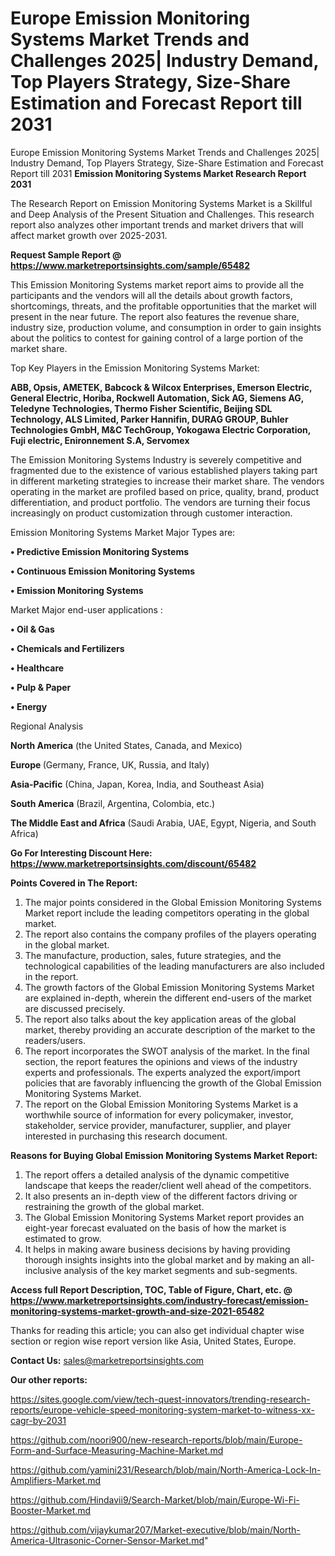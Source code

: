 # Europe Emission Monitoring Systems Market Trends and Challenges 2025| Industry Demand, Top Players Strategy, Size-Share Estimation and Forecast Report till 2031
Europe Emission Monitoring Systems Market Trends and Challenges 2025| Industry Demand, Top Players Strategy, Size-Share Estimation and Forecast Report till 2031
<strong>Emission Monitoring Systems Market Research Report 2031</strong>

The Research Report on Emission Monitoring Systems Market is a Skillful and Deep Analysis of the Present Situation and Challenges. This research report also analyzes other important trends and market drivers that will affect market growth over 2025-2031.

<strong>Request Sample Report @ <a href=https://www.marketreportsinsights.com/sample/65482>https://www.marketreportsinsights.com/sample/65482</a></strong>

This Emission Monitoring Systems market report aims to provide all the participants and the vendors will all the details about growth factors, shortcomings, threats, and the profitable opportunities that the market will present in the near future. The report also features the revenue share, industry size, production volume, and consumption in order to gain insights about the politics to contest for gaining control of a large portion of the market share.

Top Key Players in the Emission Monitoring Systems Market:

<strong>ABB, Opsis, AMETEK, Babcock & Wilcox Enterprises, Emerson Electric, General Electric, Horiba, Rockwell Automation, Sick AG, Siemens AG, Teledyne Technologies, Thermo Fisher Scientific, Beijing SDL Technology, ALS Limited, Parker Hannifin, DURAG GROUP, Buhler Technologies GmbH, M&C TechGroup, Yokogawa Electric Corporation, Fuji electric, Enironnement S.A, Servomex</strong>

The Emission Monitoring Systems Industry is severely competitive and fragmented due to the existence of various established players taking part in different marketing strategies to increase their market share. The vendors operating in the market are profiled based on price, quality, brand, product differentiation, and product portfolio. The vendors are turning their focus increasingly on product customization through customer interaction.

Emission Monitoring Systems Market Major Types are:

<strong>• Predictive Emission Monitoring Systems

• Continuous Emission Monitoring Systems

• Emission Monitoring Systems</strong>

Market Major end-user applications :

<strong>• Oil & Gas

• Chemicals and Fertilizers

• Healthcare

• Pulp & Paper

• Energy</strong>

Regional Analysis

</u><strong><b>North America</b></strong> (the United States, Canada, and Mexico)

<strong><b>Europe </b></strong>(Germany, France, UK, Russia, and Italy)

<strong><b>Asia-Pacific</b></strong> (China, Japan, Korea, India, and Southeast Asia)

<strong><b>South America</b></strong> (Brazil, Argentina, Colombia, etc.)

<strong><b>The Middle East and Africa</b></strong> (Saudi Arabia, UAE, Egypt, Nigeria, and South Africa)

<strong>Go For Interesting Discount Here: <a href=https://www.marketreportsinsights.com/discount/65482>https://www.marketreportsinsights.com/discount/65482</a></strong>

<strong>Points Covered in The Report:</strong>
<ol>
  <li>The major points considered in the Global Emission Monitoring Systems Market report include the leading competitors operating in the global market.</li>
  <li>The report also contains the company profiles of the players operating in the global market.</li>
  <li>The manufacture, production, sales, future strategies, and the technological capabilities of the leading manufacturers are also included in the report.</li>
  <li>The growth factors of the Global Emission Monitoring Systems Market are explained in-depth, wherein the different end-users of the market are discussed precisely.</li>
  <li>The report also talks about the key application areas of the global market, thereby providing an accurate description of the market to the readers/users.</li>
  <li>The report incorporates the SWOT analysis of the market. In the final section, the report features the opinions and views of the industry experts and professionals. The experts analyzed the export/import policies that are favorably influencing the growth of the Global Emission Monitoring Systems Market.</li>
  <li>The report on the Global Emission Monitoring Systems Market is a worthwhile source of information for every policymaker, investor, stakeholder, service provider, manufacturer, supplier, and player interested in purchasing this research document.</li>
</ol>
<strong>Reasons for Buying Global Emission Monitoring Systems Market Report:</strong>

<ol>
  <li>The report offers a detailed analysis of the dynamic competitive landscape that keeps the reader/client well ahead of the competitors.</li>
  <li>It also presents an in-depth view of the different factors driving or restraining the growth of the global market.</li>
  <li>The Global Emission Monitoring Systems Market report provides an eight-year forecast evaluated on the basis of how the market is estimated to grow.</li>
  <li>It helps in making aware business decisions by having providing thorough insights insights into the global market and by making an all-inclusive analysis of the key market segments and sub-segments.</li>
</ol>
<strong>Access full Report Description, TOC, Table of Figure, Chart, etc. @ <a href=https://www.marketreportsinsights.com/industry-forecast/emission-monitoring-systems-market-growth-and-size-2021-65482>https://www.marketreportsinsights.com/industry-forecast/emission-monitoring-systems-market-growth-and-size-2021-65482</a></strong>


Thanks for reading this article; you can also get individual chapter wise section or region wise report version like Asia, United States, Europe.

<strong>Contact Us:</strong>
sales@marketreportsinsights.com

<strong>Our other reports:</strong>

<a href=https://sites.google.com/view/tech-quest-innovators/trending-research-reports/europe-vehicle-speed-monitoring-system-market-to-witness-xx-cagr-by-2031>https://sites.google.com/view/tech-quest-innovators/trending-research-reports/europe-vehicle-speed-monitoring-system-market-to-witness-xx-cagr-by-2031</a>

<a href=https://github.com/noori900/new-research-reports/blob/main/Europe-Form-and-Surface-Measuring-Machine-Market.md>https://github.com/noori900/new-research-reports/blob/main/Europe-Form-and-Surface-Measuring-Machine-Market.md</a>

<a href=https://github.com/yamini231/Research/blob/main/North-America-Lock-In-Amplifiers-Market.md>https://github.com/yamini231/Research/blob/main/North-America-Lock-In-Amplifiers-Market.md</a>

<a href=https://github.com/Hindavii9/Search-Market/blob/main/Europe-Wi-Fi-Booster-Market.md>https://github.com/Hindavii9/Search-Market/blob/main/Europe-Wi-Fi-Booster-Market.md</a>

<a href=https://github.com/vijaykumar207/Market-executive/blob/main/North-America-Ultrasonic-Corner-Sensor-Market.md>https://github.com/vijaykumar207/Market-executive/blob/main/North-America-Ultrasonic-Corner-Sensor-Market.md</a>"
